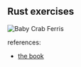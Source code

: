 ## Rust exercises
![Baby Crab Ferris](https://github.com/user-attachments/assets/aa1babf0-a312-4651-a329-6d76bf5039c7)

references:
* [the book](https://doc.rust-lang.org/nightly/book/)

